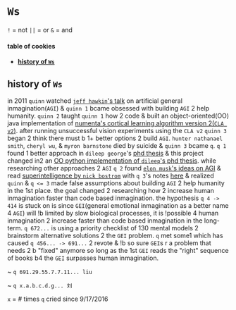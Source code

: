 # `Ws`

`!` = not
`||` = or
`&` = and

#### table of cookies

- **[history of `Ws`](#history-of-Ws)**

## history of `Ws`

in 2011 `quinn` watched
[`jeff hawkin`'s talk](https://www.ted.com/talks/jeff_hawkins_on_how_brain_science_will_change_computing) on artificial
general inmagination(`AGI`) & `quinn 1` bcame obsessed with building `AGI` 2
help humanity. `quinn 2` taught `quinn 1` how 2 code & built an
object-oriented(OO) java implementation of [numenta's cortical learning algorithm version 2(`CLA v2`)](https://github.com/WalnutiQ/wAlnut/tree/MARK_II). after running
unsuccessful vision experiments using the `CLA v2` `quinn 3` began 2 think
there must b 1+ better options 2 build `AGI`. `hunter nathanael smith`,
`cheryl wu`, & `myron barnstone` died by suicide & `quinn 3` bcame `q`. `q 1`
found 1 better approach in `dileep george`'s
[phd thesis](https://github.com/WalnutiQ/papers/blob/master/Dileep_George_PGM/HowTheBrainMightWork.pdf) & this project changed in2 an
[OO python implementation of `dileep`'s phd thesis](https://github.com/WalnutiQ/wAlnut/tree/MARK_III). while researching other approaches 2 `AGI` `q 2` found
[`elon musk`'s ideas on AGI](https://youtu.be/h0962biiZa4) & read
[superintelligence by `nick bostrom`](https://www.amazon.com/Superintelligence-Dangers-Strategies-Nick-Bostrom/dp/1501227742) with `q 3`'s notes
[here](https://github.com/WalnutiQ/wAlnut/issues/345) & realized `quinn` &
`q <= 3` made false assumptions about building `AGI` 2 help humanity in the 1st
place. the goal changed 2 researching how 2 increase human inmagination faster
than code based inmagination. the hypothesis `q 4 -> 414` is stuck on is since
`GEI`(general emotional inmagination as a better name 4 `AGI`) will !b limited by
slow biological processes, it is  !possible 4 human inmagination 2 increase
faster than code based inmagination in the long-term. `q 672...` is using a
priority checklist of 130 mental models 2 brainstorm alternative solutions 2
the `GEI` problem. `q` met some1 which has caused `q 456... -> 691...` 2 revote
& !b so sure `GEI`s r a problem that needs 2 b "fixed" anymore so long as the
1st `GEI` reads the "right" sequence of books b4 the `GEI` surpasses human
inmagination.

~ `q 691.29.55.7.7.11... liu`

~ `q x.a.b.c.d.g... 刘`

`x` = # times `q` cried since 9/17/2016
